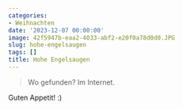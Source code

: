 ```yaml
---
categories:
- Weihnachten
date: '2023-12-07 00:00:00'
image: 42f5947b-eaa2-4033-abf2-e20f0a78d0d0.JPG
slug: hohe-engelsaugen
tags: []
title: Hohe Engelsaugen
---
```



> Wo gefunden? Im Internet.

Guten Appetit! :)